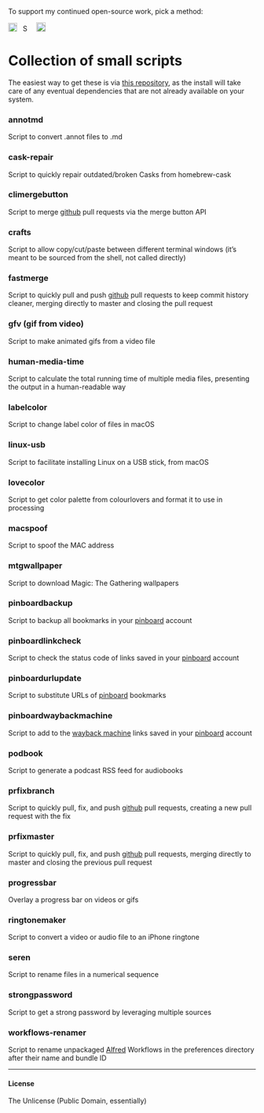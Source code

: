To support my continued open-source work, pick a method:

[<img src='https://upload.wikimedia.org/wikipedia/commons/5/53/PayPal_2014_logo.svg' height='18' alt='Support via Paypal'>](https://www.paypal.me/vitorgalvao)&nbsp;&nbsp;
[<img src='https://upload.wikimedia.org/wikipedia/commons/c/c5/Bitcoin_logo.svg' height='15' alt='Support via Bitcoin'>](http://vitorgalvao.com/bitcoin_tip_jar.html)&nbsp;&nbsp;
[<img src='https://dl.dropboxusercontent.com/s/y3pft1fbmer5v22/society6.svg' height='19' alt='Support via Society6'>](https://vitorgalvao.com/society6)

# Collection of small scripts

The easiest way to get these is via [this repository](https://github.com/vitorgalvao/homebrew-tiny-scripts), as the install will take care of any eventual dependencies that are not already available on your system.

### annotmd
Script to convert .annot files to .md

### cask-repair
Script to quickly repair outdated/broken Casks from homebrew-cask

### climergebutton
Script to merge [github](https://github.com/) pull requests via the merge button API

### crafts
Script to allow copy/cut/paste between different terminal windows (it’s meant to be sourced from the shell, not called directly)

### fastmerge
Script to quickly pull and push [github](https://github.com/) pull requests to keep commit history cleaner, merging directly to master and closing the pull request

### gfv (gif from video)
Script to make animated gifs from a video file

### human-media-time
Script to calculate the total running time of multiple media files, presenting the output in a human-readable way

### labelcolor
Script to change label color of files in macOS

### linux-usb
Script to facilitate installing Linux on a USB stick, from macOS

### lovecolor
Script to get color palette from colourlovers and format it to use in processing

### macspoof
Script to spoof the MAC address

### mtgwallpaper
Script to download Magic: The Gathering wallpapers

### pinboardbackup
Script to backup all bookmarks in your [pinboard](https://pinboard.in/) account

### pinboardlinkcheck
Script to check the status code of links saved in your [pinboard](https://pinboard.in/) account

### pinboardurlupdate
Script to substitute URLs of [pinboard](https://pinboard.in/) bookmarks

### pinboardwaybackmachine
Script to add to the [wayback machine](https://archive.org/web/) links saved in your [pinboard](https://pinboard.in/) account

### podbook
Script to generate a podcast RSS feed for audiobooks

### prfixbranch
Script to quickly pull, fix, and push [github](https://github.com/) pull requests, creating a new pull request with the fix

### prfixmaster
Script to quickly pull, fix, and push [github](https://github.com/) pull requests, merging directly to master and closing the previous pull request

### progressbar
Overlay a progress bar on videos or gifs

### ringtonemaker
Script to convert a video or audio file to an iPhone ringtone

### seren
Script to rename files in a numerical sequence

### strongpassword
Script to get a strong password by leveraging multiple sources

### workflows-renamer
Script to rename unpackaged [Alfred](https://www.alfredapp.com/) Workflows in the preferences directory after their name and bundle ID

---

#### License
The Unlicense (Public Domain, essentially)
